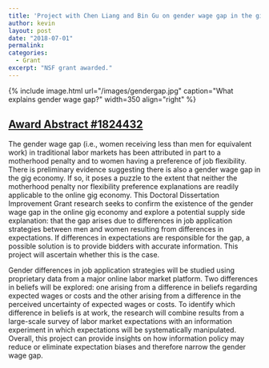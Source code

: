 ```yaml
---
title: 'Project with Chen Liang and Bin Gu on gender wage gap in the gig economy received the NET Institute Summer Grant.'
author: kevin
layout: post
date: "2018-07-01"
permalink:
categories:
  - Grant
excerpt: "NSF grant awarded."
---
```




{% include image.html url="/images/gendergap.jpg" caption="What explains gender wage gap?" width=350 align="right" %}


## [Award Abstract #1824432](https://www.nsf.gov/awardsearch/showAward?AWD_ID=1824432)

The gender wage gap (i.e., women receiving less than men for equivalent work) in traditional labor markets has been attributed in part to a motherhood penalty and to women having a preference of job flexibility. There is preliminary evidence suggesting there is also a gender wage gap in the gig economy. If so, it poses a puzzle to the extent that neither the motherhood penalty nor flexibility preference explanations are readily applicable to the online gig economy. This Doctoral Dissertation Improvement Grant research seeks to confirm the existence of the gender wage gap in the online gig economy and explore a potential supply side explanation: that the gap arises due to differences in job application strategies between men and women resulting from differences in expectations. If differences in expectations are responsible for the gap, a possible solution is to provide bidders with accurate information. This project will ascertain whether this is the case.

Gender differences in job application strategies will be studied using proprietary data from a major online labor market platform. Two differences in beliefs will be explored: one arising from a difference in beliefs regarding expected wages or costs and the other arising from a difference in the perceived uncertainty of expected wages or costs. To identify which difference in beliefs is at work, the research will combine results from a large-scale survey of labor market expectations with an information experiment in which expectations will be systematically manipulated. Overall, this project can provide insights on how information policy may reduce or eliminate expectation biases and therefore narrow the gender wage gap.

